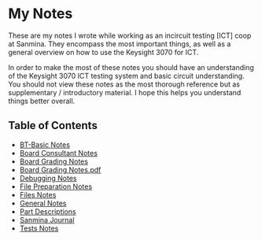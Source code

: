# My Notes

These are my notes I wrote while working as an incircuit testing [ICT] coop at Sanmina. They encompass the most important things, as well as a general overview on how to use the Keysight 3070 for ICT.

In order to make the most of these notes you should have an understanding of the Keysight 3070 ICT testing system and basic circuit understanding. You should not view these notes as the most thorough reference but as supplementary / introductory material. I hope this helps you understand things better overall.

## Table of Contents

- [BT-Basic Notes](BT-Basic%20Notes.md)
- [Board Consultant Notes](Board%20Consultant%20Notes.md)
- [Board Grading Notes](Board%20Grading%20Notes.md)
- [Board Grading Notes.pdf](Board%20Grading%20Notes.pdf)
- [Debugging Notes](Debugging%20Notes.md)
- [File Preparation Notes](File%20Preparation%20Notes.md)
- [Files Notes](Files%20Notes.md)
- [General Notes](General%20Notes.md)
- [Part Descriptions](Part%20Descriptions.md)
- [Sanmina Journal](Sanmina%20Journal.md)
- [Tests Notes](Tests%20Notes.md)
